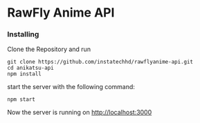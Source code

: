 # RawFly Anime API

### Installing

Clone the Repository and run


```
git clone https://github.com/instatechhd/rawflyanime-api.git
cd anikatsu-api
npm install 
```
start the server with the following command:
```
npm start
```

Now the server is running on <a href="http://localhost:3000">http://localhost:3000</a>
